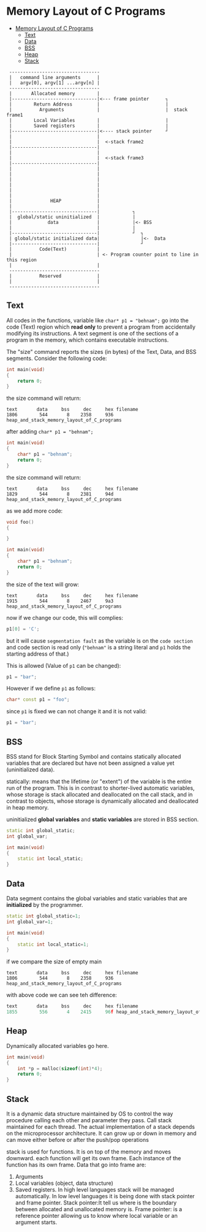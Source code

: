 # Memory Layout of C Programs 
- [Memory Layout of C Programs](#memory-layout-of-c-programs)
  * [Text](#text)
  * [Data](#data)
  * [BSS](#bss)
  * [Heap](#heap)
  * [Stack](#stack)


```
 ---------------------------------
 |   command line arguments      |
 |   argv[0], argv[1] ...argv[n] |
 ---------------------------------
 |       Allocated memory        |
 |-------------------------------|<--- frame pointer      ┐
 |        Return Address         |                        |
 |          Arguments            |                        |  stack frame1
 |        Local Variables        |                        |
 |        Saved registers        |                        |
 |-------------------------------|<---- stack pointer     ┘
 |                               |
 |                               |  <-stack frame2
 |-------------------------------|
 |                               |
 |                               |  <-stack frame3
 |-------------------------------|
 |                               |
 |                               |
 |                               |
 |                               |
 |                               |
 |                               |
 |              HEAP             |
 |                               |
 |-------------------------------|            ┐
 |  global/static uninitialized  |            |
 |             data              |            |<- BSS
 |                               |            |
 |-------------------------------|            ┘  ┐
 | global/static initialized data|               |<-  Data
 |-------------------------------|               ┘
 |          Code(Text)           |
 |                               | <- Program counter point to line in this region
 |                               |
 ---------------------------------
 |          Reserved             |
 |                               |
 ---------------------------------
```



## Text

All codes in the functions, variable like `char* p1 = "behnam";` go into the code (Text) region which **read only** to prevent a program from accidentally modifying its instructions. A text segment is one of the sections of a program in the memory, which contains executable instructions.


The "size" command reports the sizes (in bytes) of the Text, Data, and BSS segments. 
Consider the following code:
```cpp
int main(void)
{
    return 0;
}
```

the size command will return:

```
text	   data	    bss	    dec	    hex	filename
1806	    544	      8	   2358	    936	heap_and_stack_memory_layout_of_C_programs
```

after adding `char* p1 = "behnam";`
```cpp
int main(void)
{
    char* p1 = "behnam";
    return 0;
}
```
the size command will return:
```
text	   data	    bss	    dec	    hex	filename
1829	    544	      8	   2381	    94d	heap_and_stack_memory_layout_of_C_programs
```


as we add more code:

```cpp
void foo()
{

}

int main(void)
{
    char* p1 = "behnam";
    return 0;
}
```
the size of the text will grow:
```
text	   data	    bss	    dec	    hex	filename
1915	    544	      8	   2467	    9a3	heap_and_stack_memory_layout_of_C_programs
```


now if we change our code, this will complies:
```cpp
p1[0] = 'C';
```
but it will cause `segmentation fault` as the variable is on the `code section` and code section is read only
(`"behnam"`  is a string literal and `p1` holds the starting address of that.)


This is allowed (Value of `p1` can be changed):
```cpp
p1 = "bar";
```
However if we define `p1` as follows:
```cpp
char* const p1 = "foo";
```
since `p1` is fixed we can not change it and it is not valid:
```cpp
p1 = "bar";
```

 


## BSS
BSS stand for Block Starting Symbol and contains statically allocated variables that are declared but have not been assigned a value yet (uninitialized data).

statically: means that the lifetime (or "extent") of the variable is the entire run of the program. This is in contrast to shorter-lived automatic variables, whose storage is stack allocated and deallocated on the call stack, and in contrast to objects, whose storage is dynamically allocated and deallocated in heap memory.

uninitialized **global variables** and **static variables** are stored in BSS section.


```cpp
static int global_static;
int global_var;

int main(void)
{
    static int local_static;
}
```

## Data

Data segment contains the global variables and static variables that are **initialized** by the programmer.

```cpp
static int global_static=1;
int global_var=1;

int main(void)
{
    static int local_static=1;
}
```

if we compare the size of empty main
```
text	   data	    bss	    dec	    hex	filename
1806	    544	      8	   2358	    936	heap_and_stack_memory_layout_of_C_programs
```
with above code we can see teh difference:
```cpp
text	   data	    bss	    dec	    hex	filename
1855	    556	      4	   2415	    96f	heap_and_stack_memory_layout_of_C_programs
```

## Heap
Dynamically allocated variables go here.

```cpp
int main(void)
{
    int *p = malloc(sizeof(int)*4);
    return 0;
}
```
## Stack

It is a dynamic data structure maintained by OS to control the way procedure calling each other and parameter they pass.
Call stack maintained for each thread. The actual implementation of a stack depends on the microprocessor architecture.
It can grow up or down in memory and can move either before or after the push/pop operations

stack is used for functions. It is on top of the memory and moves downward. each function will get its own frame.
Each instance of the function has its own frame. Data that go into frame are:
1) Arguments
2) Local variables (object, data structure)
3) Saved registers.
In high level languages stack will be managed automatically. In low level languages
it is being done with stack pointer and  frame pointer.
Stack pointer:It tell us where is the boundary between allocated and unallocated memory is.
Frame pointer: is a reference pointer allowing us to know where local variable or an argument starts.



